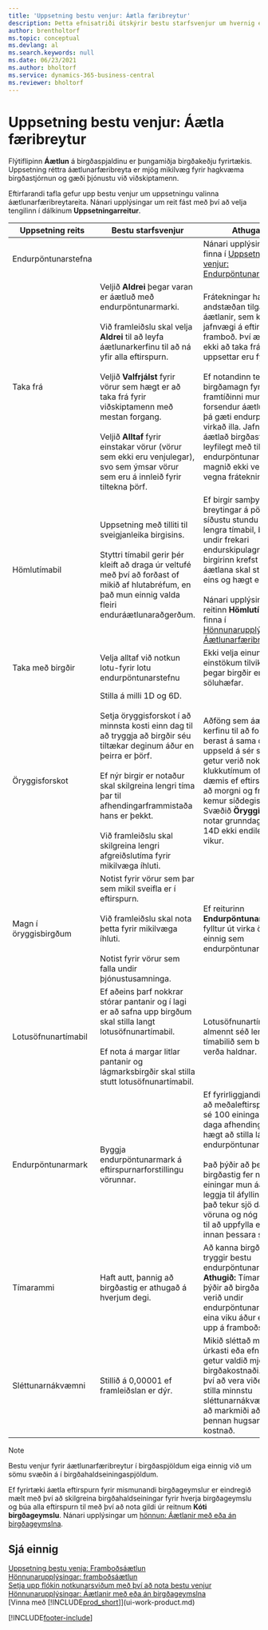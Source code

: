 ```yaml
---
title: 'Uppsetning bestu venjur: Áætla færibreytur'
description: Þetta efnisatriði útskýrir bestu starfsvenjur um hvernig eigi að setja upp valda reiti fyrir færibreytu áætlanagerðar með flýtiflipa áætlanagerðar á birgðakortinu.
author: brentholtorf
ms.topic: conceptual
ms.devlang: al
ms.search.keywords: null
ms.date: 06/23/2021
ms.author: bholtorf
ms.service: dynamics-365-business-central
ms.reviewer: bholtorf
---
```

# <a name="setup-best-practices-planning-parameters"></a>Uppsetning bestu venjur: Áætla færibreytur

Flýtiflipinn **Áætlun** á birgðaspjaldinu er þungamiðja birgðakeðju fyrirtækis. Uppsetning réttra áætlunarfæribreyta er mjög mikilvæg fyrir hagkvæma birgðastjórnun og gæði þjónustu við viðskiptamenn.  

 Eftirfarandi tafla gefur upp bestu venjur um uppsetningu valinna áætlunarfæribreytareita. Nánari upplýsingar um reit fást með því að velja tengilinn í dálkinum **Uppsetningarreitur**.  

|Uppsetning reits|Bestu starfsvenjur|Athugasemd|  
|-----------------|-------------------|-------------|  
|Endurpöntunarstefna||Nánari upplýsingar er að finna í [Uppsetning bestu venjur: Endurpöntunarstefnur](setup-best-practices-reordering-policies.md).|  
|Taka frá|Veljið **Aldrei** þegar varan er áætluð með endurpöntunarmarki.<br /><br /> Við framleiðslu skal velja **Aldrei** til að leyfa áætlunarkerfinu til að ná yfir alla eftirspurn.<br /><br /> Veljið **Valfrjálst** fyrir vörur sem hægt er að taka frá fyrir viðskiptamenn með mestan forgang.<br /><br /> Veljið **Alltaf** fyrir einstakar vörur (vörur sem ekki eru venjulegar), svo sem ýmsar vörur sem eru á innleið fyrir tiltekna þörf.|Frátekningar hafa yfirleitt andstæðan tilgang en áætlanir, sem koma jafnvægi á eftirspurn og framboð. Því ætti almennt ekki að taka frá vörur sem uppsettar eru fyrir áætlun.<br /><br /> Ef notandinn tekur frá birgðamagn fyrir eftirspurn í framtíðinni mun það trufla forsendur áætlunarinnar og þá gæti endurpöntunarmark virkað illa. Jafnvel þótt áætlað birgðastig sé leyfilegt með tilliti til endurpöntunarmarks, má magnið ekki vera til staðar vegna frátekningarinnar.|  
|Hömlutímabil|Uppsetning með tilliti til sveigjanleika birgisins.<br /><br /> Styttri tímabil gerir þér kleift að draga úr veltufé með því að forðast of mikið af hlutabréfum, en það mun einnig valda fleiri enduráætlunaraðgerðum.|Ef birgir samþykkir breytingar á pöntunum á síðustu stundu má nota lengra tímabil, búðu þig undir frekari endurskipulagningu. Ef birgirinn krefst fastari áætlana skal stytta tímabilið eins og hægt er.<br /><br /> Nánari upplýsingar um reitinn **Hömlutímabil** eru að finna í [Hönnunarupplýsingar: Áætlunarfæribreytur](design-details-planning-parameters.md).|  
|Taka með birgðir|Velja alltaf við notkun lotu-fyrir lotu endurpöntunarstefnu|Ekki velja einungis í einstökum tilvikum, eins og þegar birgðir eru ekki söluhæfar.|  
|Öryggisforskot|Stilla á milli 1D og 6D.<br /><br /> Setja öryggisforskot í að minnsta kosti einn dag til að tryggja að birgðir séu tiltækar deginum áður en þeirra er þörf.<br /><br /> Ef nýr birgir er notaður skal skilgreina lengri tíma þar til afhendingarframmistaða hans er þekkt.<br /><br /> Við framleiðslu skal skilgreina lengri afgreiðslutíma fyrir mikilvæga íhluti.|Aðföng sem áætluð eru af kerfinu til að forðast uppseld berast á sama dag og uppseld á sér stað. Þetta getur verið nokkrum klukkutímum of seint, til dæmis ef eftirspurnina þarf að morgni og framboðið kemur síðdegis. **Athugið:** Svæðið **Öryggisforskot** notar grunndagatal. Því eru 14D ekki endilega tvær vikur.|  
|Magn í öryggisbirgðum|Notist fyrir vörur sem þar sem mikil sveifla er í eftirspurn.<br /><br /> Við framleiðslu skal nota þetta fyrir mikilvæga íhluti.<br /><br /> Notist fyrir vörur sem falla undir þjónustusamninga.|Ef reiturinn **Endurpöntunarmark** er fylltur út virka öryggisbirgðir einnig sem endurpöntunarmark.|  
|Lotusöfnunartímabil|Ef aðeins þarf nokkrar stórar pantanir og í lagi er að safna upp birgðum skal stilla langt lotusöfnunartímabil.<br /><br /> Ef nota á margar litlar pantanir og lágmarksbirgðir skal stilla stutt lotusöfnunartímabil.|Lotusöfnunartímabilið er almennt séð lengsta tímabilið sem birgðir munu verða haldnar.|  
|Endurpöntunarmark|Byggja endurpöntunarmark á eftirspurnarforstillingu vörunnar.|Ef fyrirliggjandi gögn sýna að meðaleftirspurn vörunnar sé 100 einingar með sjö daga afhendingartíma er hægt að stilla lágmark endurpöntunarmarks á 100.<br /><br /> Það þýðir að þegar birgðastig fer niður fyrir 100 einingar mun áætlunarkerfið leggja til áfyllingu þar sem það tekur sjö daga að ná í vöruna og nóg þarf að vera til að uppfylla eftirspurnina innan þessara sjö daga.|  
|Tímarammi|Haft autt, þannig að birgðastig er athugað á hverjum degi.|Að kanna birgðastig daglega tryggir bestu endurpöntunarmarksáætlun. **Athugið:** Tímaramminn 1V þýðir að birgðastig getur verið undir endurpöntunarmarkinu í eina viku áður en stungið er upp á framboðspöntun.|  
|Sléttunarnákvæmni|Stillið á 0,00001 ef framleiðslan er dýr.|Mikið sléttað magn af úrkasti eða efnisnotkun getur valdið mjög háum birgðakostnaði. Það kann því að vera viðeigandi að stilla minnstu sléttunarnákvæmni með það að markmiði að lágmarka þennan hugsanlega kostnað.|  

> [!NOTE]  
> Bestu venjur fyrir áætlunarfæribreytur í birgðaspjöldum eiga einnig við um sömu svæðin á í birgðahaldseiningaspjöldum.  
>
> Ef fyrirtæki áætla eftirspurn fyrir mismunandi birgðageymslur er eindregið mælt með því að skilgreina birgðahaldseiningar fyrir hverja birgðageymslu og búa alla eftirspurn til með því að nota gildi úr reitnum **Kóti birgðageymslu**. Nánari upplýsingar um [hönnun: Áætlanir með eða án birgðageymslna](production-planning-with-without-locations.md).  

## <a name="see-also"></a>Sjá einnig
[Uppsetning bestu venja: Framboðsáætlun](setup-best-practices-supply-planning.md)  
[Hönnunarupplýsingar: framboðsáætlun](design-details-supply-planning.md)  
[Setja upp flókin notkunarsviðum með því að nota bestu venjur](set-up-complex-application-areas-using-best-practices.md)  
[Hönnunarupplýsingar: Áætlanir með eða án birgðageymslna](production-planning-with-without-locations.md)  
[Vinna með [!INCLUDE[prod_short](includes/prod_short.md)]](ui-work-product.md)


[!INCLUDE[footer-include](includes/footer-banner.md)]
